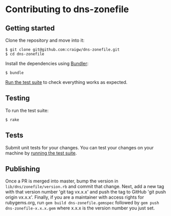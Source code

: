# Contributing to dns-zonefile

## Getting started

Clone the repository and move into it:

```
$ git clone git@github.com:craigw/dns-zonefile.git
$ cd dns-zonefile
```

Install the dependencies using [Bundler](http://bundler.io/):

```
$ bundle
```

[Run the test suite](#testing) to check everything works as expected.


## Testing

To run the test suite:

```
$ rake
```


## Tests

Submit unit tests for your changes. You can test your changes on your machine by [running the test suite](#testing).

## Publishing

Once a PR is merged into master, bump the version in `lib/dns/zonefile/version.rb` and commit that change. Next, add a new tag with that version number 'git tag vx.x.x' and push the tag to GitHub 'git push origin vx.x.x'. Finally, if you are a maintainer with access rights for rubygems.org, run `gem build dns-zonefile.gemspec` followed by `gem push dns-zonefile-x.x.x.gem` where x.x.x is the version number you just set.

